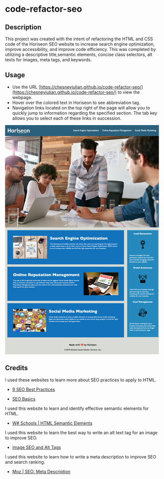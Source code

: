 # code-refactor-seo

## Description

This project was created with the intent of refactoring the HTML and CSS code of the Horiseon SEO website to increase search engine optimization, improve accessibility, and improve code efficiency. This was completed by utilizing a descriptive title,semantic elements, concise class selectors, alt texts for images, meta tags, and keywords. 

## Usage

- Use the URL [https://chesneyjulian.github.io/code-refactor-seo/](https://chesneyjulian.github.io/code-refactor-seo/) to view the webpage.
- Hover over the colored text in Horiseon to see abbreviation tag.
- Navigation links located on the top right of the page will allow you to quickly jump to information regarding the specified section. The tab key allows you to select each of these links in succession.

![Screenshot of web deployment](./assets/images/horiseon-screenshot.png)

## Credits 

I used these websites to learn more about SEO practices to apply to HTML.

- [9 SEO Best Practices](https://www.semrush.com/blog/seo-best-practices/)

- [SEO Basics](https://www.wordstream.com/blog/ws/2015/04/30/seo-basics#keyword_targeting)

I used this website to learn and identify effective semantic elements for HTML.
- [W# Schools | HTML Semantic Elements](https://www.w3schools.com/html/html5_semantic_elements.asp)

I used this website to learn the best way to write an alt text tag for an image to improve SEO.
- [Image SEO and Alt Tags](https://www.semrush.com/blog/image-seo/?kw=&cmp=US_SRCH_DSA_Blog_New_Ads_EN&label=dsa_pagefeed&Network=g&Device=c&utm_content=645576873352&kwid=dsa-1754979163805&cmpid=19583513418&agpid=146272654278&BU=Core&extid=60113850497&adpos=&gad=1&gclid=CjwKCAjw__ihBhADEiwAXEazJkkLLvYwkqHT-Beo-3Arp7EvNZ_B-V3IoMX_QhefEt6iDJGQp0VF9xoCj_8QAvD_BwE)

I used this website to learn how to write a meta description to improve SEO and search ranking.
- [Moz | SEO: Meta Description](https://moz.com/learn/seo/meta-description)

